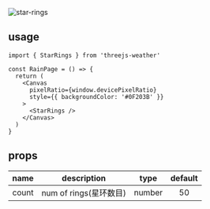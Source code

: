 ![star-rings](https://user-images.githubusercontent.com/6839576/82881937-f0026b80-9f72-11ea-9cf2-fe2dd3f06937.gif)

## usage

```tsx
import { StarRings } from 'threejs-weather'

const RainPage = () => {
  return (
    <Canvas
      pixelRatio={window.devicePixelRatio}
      style={{ backgroundColor: '#0F203B' }}
    >
      <StarRings />
    </Canvas>
  )
}
```

## props

| name  |      description       |  type  | default |
| :---: | :--------------------: | :----: | :-----: |
| count | num of rings(星环数目) | number |   50    |